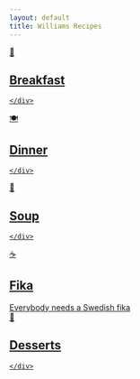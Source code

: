 ```yaml
---
layout: default
title: Williams Recipes
---
```


<div class="category-grid">
  <a href="{{ '/categories/breakfast' | relative_url }}" class="category-card breakfast">
    <div class="category-icon">
      🍳  
    </div>
    <h2>Breakfast</h2>
    <div class="category-description">
      
    </div>
  </a>

  <a href="{{ '/categories/dinner' | relative_url }}" class="category-card dinner">
    <div class="category-icon">
      🍽️
    </div>
    <h2>Dinner</h2>
    <div class="category-description">
      
    </div>
  </a>

  <a href="{{ '/categories/soup' | relative_url }}" class="category-card soup">
    <div class="category-icon">
      🍲
    </div>
    <h2>Soup</h2>
    <div class="category-description">
      
    </div>
  </a>

  <a href="{{ '/categories/fika' | relative_url }}" class="category-card fika">
    <div class="category-icon">
      ☕
    </div>
    <h2>Fika</h2>
    <div class="category-description">
      Everybody needs a Swedish fika
    </div>
  </a>

  <a href="{{ '/categories/dessert' | relative_url }}" class="category-card dessert">
    <div class="category-icon">
      🧁
    </div>
    <h2>Desserts</h2>
    <div class="category-description">
      
    </div>
  </a>
  
</div>